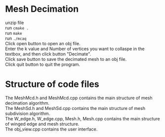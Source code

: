 # Mesh Decimation
unzip file      
run ```cmake . ```          
run ```make```         
run ```./mcaq```          
Click open button to open an obj file.      
Enter the k value and Number of vertices you want to collaspe in the textbox, and then click button "Decimate".        
Click save button to save the decimated mesh to an obj file.           
Click quit button to quit the program.          

# Structure of code files        
The MeshMcd.h and MeshMcd.cpp contains the main structure of mesh decimation algorithm.     
The MeshSd.h and MeshSd.cpp contains the main structure of mesh subdivision algorithm.     
The W_edge.h, W_edge.cpp, Mesh.h, Mesh.cpp contains the main structure of winged edge and mesh structure.           
The obj_view.cpp contains the user interface.            

